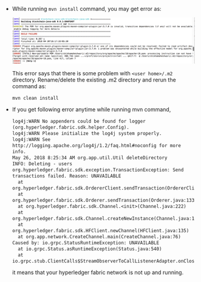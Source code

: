 
* While running `mvn install` command, you may get error as:

  ![](images/err1.png)

  This error says that there is some problem with `<user home>/.m2` directory. Rename/delete the existing .m2 directory and   rerun the command as:

  ```
  mvn clean install
  ```

* If you get following error anytime while running mvn command,

    ```
    log4j:WARN No appenders could be found for logger (org.hyperledger.fabric.sdk.helper.Config).
    log4j:WARN Please initialize the log4j system properly.
    log4j:WARN See http://logging.apache.org/log4j/1.2/faq.html#noconfig for more info.
    May 26, 2018 8:25:34 AM org.app.util.Util deleteDirectory
    INFO: Deleting - users
    org.hyperledger.fabric.sdk.exception.TransactionException: Send transactions failed. Reason: UNAVAILABLE
      at org.hyperledger.fabric.sdk.OrdererClient.sendTransaction(OrdererClient.java:169)
      at org.hyperledger.fabric.sdk.Orderer.sendTransaction(Orderer.java:133)
      at org.hyperledger.fabric.sdk.Channel.<init>(Channel.java:222)
      at org.hyperledger.fabric.sdk.Channel.createNewInstance(Channel.java:1121)
      at org.hyperledger.fabric.sdk.HFClient.newChannel(HFClient.java:135)
      at org.app.network.CreateChannel.main(CreateChannel.java:76)
    Caused by: io.grpc.StatusRuntimeException: UNAVAILABLE
      at io.grpc.Status.asRuntimeException(Status.java:540)
      at io.grpc.stub.ClientCalls$StreamObserverToCallListenerAdapter.onClose(ClientCalls.java:392)
    ```

    it means that your hyperledger fabric network is not up and running.
